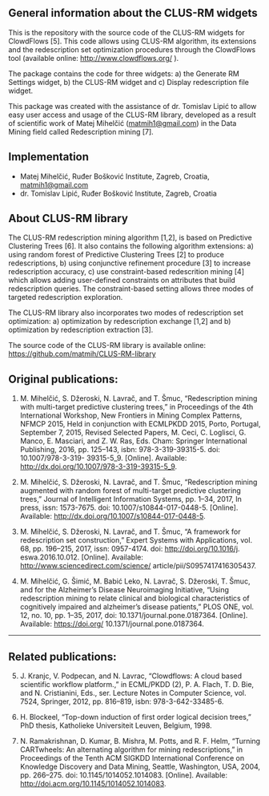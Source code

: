 General information about the CLUS-RM widgets
--------------------------------------------------

This is the repository with the source code of the CLUS-RM widgets for ClowdFlows [5]. This code allows using CLUS-RM algorithm, its extensions and the redescription set optimization procedures through the ClowdFlows tool (available online: http://www.clowdflows.org/ ). 

The package contains the code for three widgets: a) the Generate RM Settings widget, b) the CLUS-RM widget and c) Display redescription file widget.

This package was created with the assistance of dr. Tomislav Lipić to allow easy user access and usage of the CLUS-RM library, developed as a result of scientific work of Matej Mihelčić (matmih1@gmail.com) in the Data Mining field called Redescription mining [7]. 

Implementation
---------------------

- Matej Mihelčić, Ruđer Bošković Institute, Zagreb, Croatia, matmih1@gmail.com
- dr. Tomislav Lipić, Ruđer Bošković Institute, Zagreb, Croatia

About CLUS-RM library
----------------------

The CLUS-RM redescription mining algorithm [1,2], is based on Predictive Clustering Trees [6]. It also contains the following algorithm extensions: a) using random forest of Predictive Clustering Trees [2] to produce redescriptions, b) using conjunctive refinement procedure [3] to increase redescription accuracy, c) use constraint-based redescrition mining [4] which allows adding user-defined constraints on attributes that build redescription queries. The constraint-based setting allows three modes of targeted redescription exploration.

The CLUS-RM library also incorporates two modes of redescription set optimization: a) optimization by redescription exchange [1,2] and b) optimization by redescription extraction [3]. 

The source code of the CLUS-RM library is available online: https://github.com/matmih/CLUS-RM-library


Original publications:
----------------------

1. M. Mihelčić, S. Džeroski, N. Lavrač, and T. Šmuc, “Redescription mining with multi-target
predictive clustering trees,” in Proceedings of the 4th International Workshop, New
Frontiers in Mining Complex Patterns, NFMCP 2015, Held in conjunction with ECMLPKDD
2015, Porto, Portugal, September 7, 2015, Revised Selected Papers, M. Ceci, C.
Loglisci, G. Manco, E. Masciari, and Z. W. Ras, Eds. Cham: Springer International
Publishing, 2016, pp. 125–143, isbn: 978-3-319-39315-5. doi: 10.1007/978-3-319-
39315-5_9. [Online]. Available: http://dx.doi.org/10.1007/978-3-319-39315-5_9.

2. M. Mihelčić, S. Džeroski, N. Lavrač, and T. Šmuc, “Redescription mining augmented with
random forest of multi-target predictive clustering trees,” Journal of Intelligent Information
Systems, pp. 1–34, 2017, In press, issn: 1573-7675. doi: 10.1007/s10844-017-0448-5. [Online]. Available: http://dx.doi.org/10.1007/s10844-017-0448-5.

3. M. Mihelčić, S. Džeroski, N. Lavrač, and T. Šmuc, “A framework for redescription set
construction,” Expert Systems with Applications, vol. 68, pp. 196–215, 2017, issn: 0957-4174. doi: http://doi.org/10.1016/j.
eswa.2016.10.012. [Online]. Available: http://www.sciencedirect.com/science/
article/pii/S0957417416305437.

4. M. Mihelčić, G. Šimić, M. Babić Leko, N. Lavrač, S. Džeroski, T. Šmuc, and for the
Alzheimer’s Disease Neuroimaging Initiative, “Using redescription mining to relate
clinical and biological characteristics of cognitively impaired and alzheimer’s disease
patients,” PLOS ONE, vol. 12, no. 10, pp. 1–35, 2017, doi: 10.1371/journal.pone.0187364. [Online]. Available: https://doi.org/
10.1371/journal.pone.0187364.
--------------------------------------------------------------------------------------

Related publications: 
---------------------
5. J. Kranjc, V. Podpecan, and N. Lavrac, “Clowdflows: A cloud based scientific workflow
platform.,” in ECML/PKDD (2), P. A. Flach, T. D. Bie, and N. Cristianini,
Eds., ser. Lecture Notes in Computer Science, vol. 7524, Springer, 2012, pp. 816–819, isbn: 978-3-642-33485-6.

6. H. Blockeel, “Top-down induction of first order logical decision trees,” PhD thesis,
Katholieke Universiteit Leuven, Belgium, 1998.

7. N. Ramakrishnan, D. Kumar, B. Mishra, M. Potts, and R. F. Helm, “Turning
CARTwheels: An alternating algorithm for mining redescriptions,” in Proceedings
of the Tenth ACM SIGKDD International Conference on Knowledge Discovery and
Data Mining, Seattle, Washington, USA, 2004, pp. 266–275. doi: 10.1145/1014052.1014083. [Online]. Available: http://doi.acm.org/10.1145/1014052.1014083.











